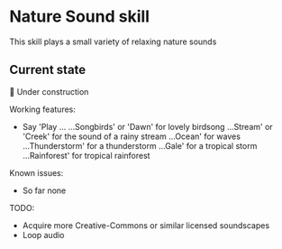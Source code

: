 # Nature Sound skill

This skill plays a small variety of relaxing nature sounds

## Current state

:construction: Under construction

Working features:
 - Say 'Play ...
        ...Songbirds' or 'Dawn' for lovely birdsong
        ...Stream' or 'Creek' for the sound of a rainy stream
        ...Ocean' for waves
        ...Thunderstorm' for a thunderstorm
        ...Gale' for a tropical storm
        ...Rainforest' for tropical rainforest

Known issues:
 - So far none

TODO:
 - Acquire more Creative-Commons or similar licensed soundscapes
 - Loop audio
